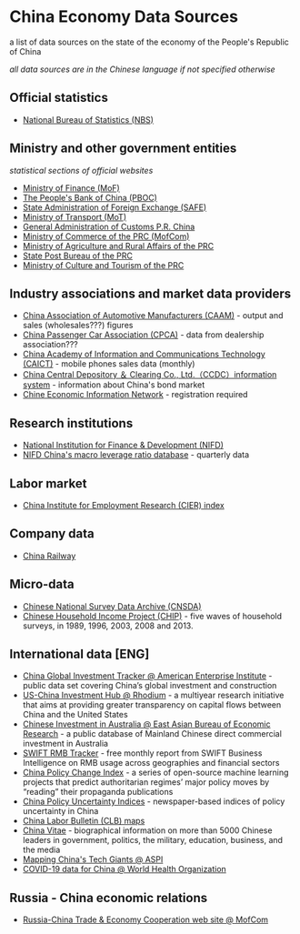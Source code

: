 # China Economy Data Sources
a list of data sources on the state of the economy of the People's Republic of China

_all data sources are in the Chinese language if not specified otherwise_

## Official statistics

- [National Bureau of Statistics (NBS)](http://www.stats.gov.cn/)

## Ministry and other government entities
_statistical sections of official websites_

- [Ministry of Finance (MoF)](http://www.mof.gov.cn/gkml/caizhengshuju/)
- [The People's Bank of China (PBOC)](http://www.pbc.gov.cn/diaochatongjisi/116219/index.html)
- [State Administration of Foreign Exchange (SAFE)](http://www.safe.gov.cn/safe/tjsj1/index.html)
- [Ministry of Transport (MoT)](https://www.mot.gov.cn/tongjishuju/)
- [General Administration of Customs P.R. China](http://www.customs.gov.cn/customs/302249/zfxxgk/2799825/302274/index.html)
- [Ministry of Commerce of the PRC (MofCom)](http://www.mofcom.gov.cn/article/tongjiziliao/)
- [Ministry of Agriculture and Rural Affairs of the PRC](http://zdscxx.moa.gov.cn:8080/nyb/pc/index.jsp)
- [State Post Bureau of the PRC](http://www.spb.gov.cn/sj/)
- [Ministry of Culture and Tourism of the PRC](http://zwgk.mct.gov.cn/zfxxgkml/447/465/index_3081.html)


## Industry associations and market data providers

- [China Association of Automotive Manufacturers (CAAM)](http://www.caam.org.cn/tjsj) - output and sales (wholesales???) figures
- [China Passenger Car Association (CPCA)](http://www.cpcaauto.com/) - data from dealership association???
- [China Academy of Information and Communications Technology (CAICT)](http://www.caict.ac.cn/kxyj/qwfb/qwsj/) - mobile phones sales data (monthly)
- [China Central Depository ＆ Clearing Co., Ltd.（CCDC）information system](https://www.chinabond.com.cn/d2s/index.html) - information about China's bond market
- [Chine Economic Information Network](https://www.cei.cn/) - registration required


## Research institutions

- [National Institution for Finance & Development (NIFD)](http://www.nifd.cn/home/index)
- [NIFD China's macro leverage ratio database](http://www.nifd.cn/home/index) - quarterly data

## Labor market

- [China Institute for Employment Research (CIER) index](http://www.cier.org.cn/index.asp)

## Company data

- [China Railway](http://www.china-railway.com.cn/wnfw/sjfw/)

## Micro-data

- [Chinese National Survey Data Archive (CNSDA)](http://cnsda.ruc.edu.cn/)
- [Chinese Household Income Project (CHIP)](http://ciidbnu.org/chip/) -  five waves of household surveys, in 1989, 1996, 2003, 2008 and 2013. 


## International data [ENG]

- [China Global Investment Tracker @ American Enterprise Institute](https://www.aei.org/china-global-investment-tracker/) - public data set covering China’s global investment and construction
- [US-China Investment Hub @ Rhodium](https://www.us-china-investment.org/) - a multiyear research initiative that aims at providing greater transparency on capital flows between China and the United States
- [Chinese Investment in Australia @ East Asian Bureau of Economic Research](https://chiia.eaber.org/) - a public database of Mainland Chinese direct commercial investment in Australia
- [SWIFT RMB Tracker](https://www.swift.com/our-solutions/compliance-and-shared-services/business-intelligence/renminbi/rmb-tracker) -  free monthly report from SWIFT Business Intelligence on RMB usage across geographies and financial sectors
- [China Policy Change Index](https://policychangeindex.org/) - a series of open-source machine learning projects that predict authoritarian regimes’ major policy moves by “reading” their propaganda publications
- [China Policy Uncertainty Indices](http://www.policyuncertainty.com/china_monthly.html) -  newspaper-based indices of policy uncertainty in China
- [China Labor Bulletin (CLB) maps](https://maps.clb.org.hk/)
- [China Vitae](https://www.chinavitae.com/index.php) - biographical information on more than 5000 Chinese leaders in government, politics, the military, education, business, and the media
- [Mapping China's Tech Giants @ ASPI](https://chinatechmap.aspi.org.au/#/map/)
- [COVID-19 data for China @ World Health Organization](https://covid19.who.int/region/wpro/country/cn)

## Russia - China economic relations

- [Russia-China Trade & Economy Cooperation web site @ MofCom](http://www.crc.mofcom.gov.cn/index.shtml)
